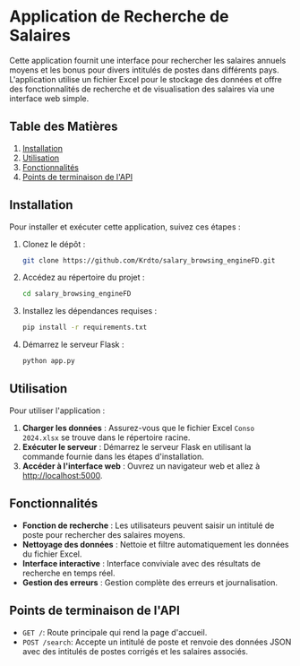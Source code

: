 # Application de Recherche de Salaires

Cette application fournit une interface pour rechercher les salaires annuels moyens et les bonus pour divers intitulés de postes dans différents pays. L'application utilise un fichier Excel pour le stockage des données et offre des fonctionnalités de recherche et de visualisation des salaires via une interface web simple.

## Table des Matières

1. [Installation](#installation)
2. [Utilisation](#utilisation)
4. [Fonctionnalités](#fonctionnalités)
5. [Points de terminaison de l'API](#points-de-terminaison-de-lapi)

## Installation

Pour installer et exécuter cette application, suivez ces étapes :

1. Clonez le dépôt :
   ```bash
   git clone https://github.com/Krdto/salary_browsing_engineFD.git
   ```
2. Accédez au répertoire du projet :
   ```bash
   cd salary_browsing_engineFD
   ```
3. Installez les dépendances requises :
   ```bash
   pip install -r requirements.txt
   ```
4. Démarrez le serveur Flask :
   ```bash
   python app.py
   ```
   
## Utilisation

Pour utiliser l'application :

1. **Charger les données** : Assurez-vous que le fichier Excel `Conso 2024.xlsx` se trouve dans le répertoire racine.
2. **Exécuter le serveur** : Démarrez le serveur Flask en utilisant la commande fournie dans les étapes d'installation.
3. **Accéder à l'interface web** : Ouvrez un navigateur web et allez à [http://localhost:5000](http://localhost:5000).

## Fonctionnalités

- **Fonction de recherche** : Les utilisateurs peuvent saisir un intitulé de poste pour rechercher des salaires moyens.
- **Nettoyage des données** : Nettoie et filtre automatiquement les données du fichier Excel.
- **Interface interactive** : Interface conviviale avec des résultats de recherche en temps réel.
- **Gestion des erreurs** : Gestion complète des erreurs et journalisation.

## Points de terminaison de l'API

- `GET /`: Route principale qui rend la page d'accueil.
- `POST /search`: Accepte un intitulé de poste et renvoie des données JSON avec des intitulés de postes corrigés et les salaires associés.
